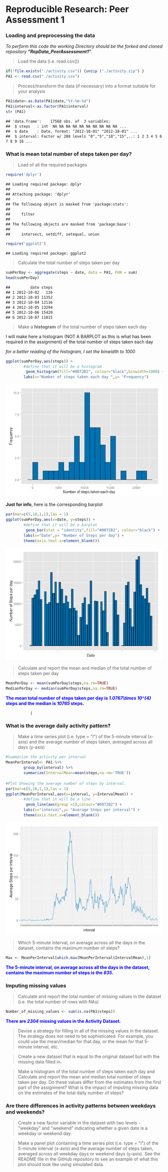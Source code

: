 # Reproducible Research: Peer Assessment 1


### Loading and preprocessing the data
*To perform this code the working Directory should be the forked and cloned repository __"RepData_PeerAssessment1"__.*

>Load the data (i.e. read.csv())

```r
if(!file.exists("./activity.csv")) {unzip ("./activity.zip") }
PA1 <- read.csv("./activity.csv")
```


>Process/transform the data (if necessary) into a format suitable for your analysis

```r
PA1$date<-as.Date(PA1$date,"%Y-%m-%d")
PA1$interval<-as.factor(PA1$interval)
str (PA1)
```

```
## 'data.frame':	17568 obs. of  3 variables:
##  $ steps   : int  NA NA NA NA NA NA NA NA NA NA ...
##  $ date    : Date, format: "2012-10-01" "2012-10-01" ...
##  $ interval: Factor w/ 288 levels "0","5","10","15",..: 1 2 3 4 5 6 7 8 9 10 ...
```

    
### What is mean total number of steps taken per day?

> Load of all the required packages


```r
require('dplyr')
```

```
## Loading required package: dplyr
## 
## Attaching package: 'dplyr'
## 
## The following object is masked from 'package:stats':
## 
##     filter
## 
## The following objects are masked from 'package:base':
## 
##     intersect, setdiff, setequal, union
```

```r
require('ggplot2')
```

```
## Loading required package: ggplot2
```


> Calculate the total number of steps taken per day


```r
sumPerDay <- aggregate(steps ~ date, data = PA1, FUN = sum)
head(sumPerDay)
```

```
##         date steps
## 1 2012-10-02   126
## 2 2012-10-03 11352
## 3 2012-10-04 12116
## 4 2012-10-05 13294
## 5 2012-10-06 15420
## 6 2012-10-07 11015
```


> Make a **histogram** of the total number of steps taken each day  

I will make here a histogram (NOT A BARPLOT as this is what has been required in the assignment) of the total number of steps taken each day  

*for a better reading of the histogram, I set the binwidth to 1000*

```r
ggplot(sumPerDay,aes(steps)) + 
        #define that it will be a histogram
         geom_histogram(fill="#0072B2", colour="black",binwidth=1000) +
        labs(x="Number of steps taken each day ",y= "Frequency")
```

![](PA1_template_files/figure-html/unnamed-chunk-4-1.png) 



**Just for info**, here is the corresponding barplot

```r
par(mar=c(5,10,1,1),las = 1)
ggplot(sumPerDay,aes(x=date, y=steps)) + 
        #define that it will be a barplot
         geom_bar(stat = "identity",fill="#0072B2", colour="black") +
        labs(x="Date",y= "Number of Steps per day") +
        theme(axis.text.x=element_blank())
```

![](PA1_template_files/figure-html/unnamed-chunk-5-1.png) 


>Calculate and report the mean and median of the total number of steps taken per day


```r
MeanPerDay <- mean(sumPerDay$steps,na.rm=TRUE)
MedianPerDay <- median(sumPerDay$steps,na.rm=TRUE)
```
 
<span style="color:blue">**The mean total number of steps taken per day is _1.0767\times 10^{4}_ steps and the median is _10765_ steps.**</span>  


               |                 


### What is the average daily activity pattern?
> Make a time series plot (i.e. type = "l") of the 5-minute interval (x-axis) and the average number of steps taken, averaged across all days (y-axis)


```r
#Summarize the activity per interval
MeanPerInterval<- PA1 %>% 
        group_by(interval) %>%
        summarize(IntervalMean=mean(steps,na.rm='TRUE'))

#Plot Showing the average number of steps by interval.
par(mar=c(5,10,1,1),las = 1)
ggplot(MeanPerInterval,aes(x=interval, y=IntervalMean)) + 
        #define that it will be a line
         geom_line(aes(group =1),colour="#0072B2") +
        labs(x="interval",y= "Average Steps per interval") +
        theme(axis.text.x=element_blank())
```

![](PA1_template_files/figure-html/unnamed-chunk-7-1.png) 

>Which 5-minute interval, on average across all the days in the dataset, contains the maximum number of steps?

```r
Max <- MeanPerInterval[which.max(MeanPerInterval$IntervalMean),1]
```

<span style="color:blue">**The  5-minute interval, on average across all the days in the dataset, contains the maximum number of steps is the _835_.**</span>    


  
            
    
### Imputing missing values

> Calculate and report the total number of missing values in the dataset (i.e. the total number of rows with NAs)

```r
Number_of_missing_values <- sum(is.na(PA1$steps))
```
<span style="color:blue">**There are  _2304_ missing values in the Activity Dataset.**</span> 

>Devise a strategy for filling in all of the missing values in the dataset. The strategy does not need to be sophisticated. For example, you could use the mean/median for that day, or the mean for that 5-minute interval, etc.

>Create a new dataset that is equal to the original dataset but with the missing data filled in.

>Make a histogram of the total number of steps taken each day and Calculate and report the mean and median total number of steps taken per day. Do these values differ from the estimates from the first part of the assignment? What is the impact of imputing missing data on the estimates of the total daily number of steps?

### Are there differences in activity patterns between weekdays and weekends?


>Create a new factor variable in the dataset with two levels - "weekday" and "weekend" indicating whether a given date is a weekday or weekend day.

>Make a panel plot containing a time series plot (i.e. type = "l") of the 5-minute interval (x-axis) and the average number of steps taken, averaged across all weekday days or weekend days (y-axis). See the README file in the GitHub repository to see an example of what this plot should look like using simulated data.
